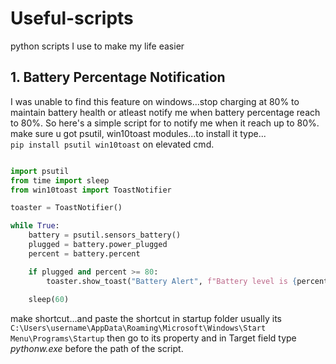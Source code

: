 # Useful-scripts
python scripts I use to make my life easier

## 1. Battery Percentage Notification 
I was unable to find this feature on windows...stop charging at 80% to maintain battery health or atleast notify me when battery percentage reach to 80%. So here's a simple script for to notify me when it reach up to 80%.
make sure u got psutil, win10toast modules...to install it type...   
```pip install psutil win10toast``` on elevated cmd.

```python

import psutil
from time import sleep
from win10toast import ToastNotifier

toaster = ToastNotifier()

while True:
    battery = psutil.sensors_battery()
    plugged = battery.power_plugged
    percent = battery.percent

    if plugged and percent >= 80:
        toaster.show_toast("Battery Alert", f"Battery level is {percent}%", duration=10)
        
    sleep(60)
```
make shortcut...and paste the shortcut in startup folder usually its 
```C:\Users\username\AppData\Roaming\Microsoft\Windows\Start Menu\Programs\Startup``` 
then go to its property and in Target field type *pythonw.exe* before the path of the script. 
